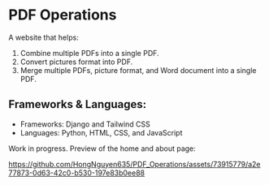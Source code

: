 ﻿# PDF Operations

A website that helps:

1. Combine multiple PDFs into a single PDF.
2. Convert pictures format into PDF.
3. Merge multiple PDFs, picture format, and Word document into a single PDF.

## Frameworks & Languages:

- Frameworks: Django and Tailwind CSS
- Languages: Python, HTML, CSS, and JavaScript

Work in progress. Preview of the home and about page:

https://github.com/HongNguyen635/PDF_Operations/assets/73915779/a2e77873-0d63-42c0-b530-197e83b0ee88

